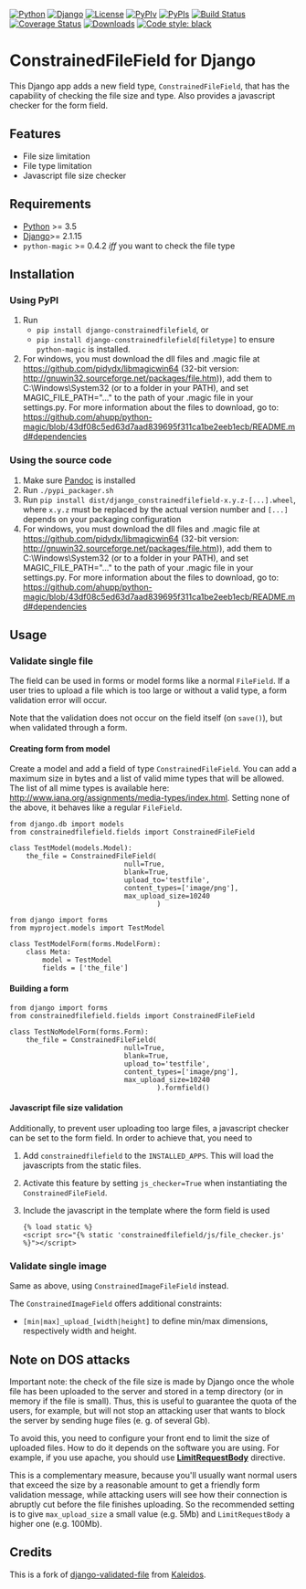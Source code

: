 [![Python](https://img.shields.io/badge/Python-3.5,3.6,3.7,3.8,3.9-blue.svg?style=flat-square)](/)
[![Django](https://img.shields.io/badge/Django-2.1,2.2,3.2,4.0-blue.svg?style=flat-square)](/)
[![License](https://img.shields.io/badge/License-BSD--3--Clause-blue.svg?style=flat-square)](/LICENSE)
[![PyPIv](https://img.shields.io/pypi/v/django-constrainedfilefield.svg?style=flat-square)](https://pypi.org/project/django-constrainedfilefield)
[![PyPIs](https://img.shields.io/pypi/status/django-constrainedfilefield.svg)](https://pypi.org/project/django-constrainedfilefield)
[![Build Status](https://travis-ci.org/mbourqui/django-constrainedfilefield.svg?branch=master)](https://travis-ci.org/mbourqui/django-constrainedfilefield)
[![Coverage Status](https://coveralls.io/repos/github/mbourqui/django-constrainedfilefield/badge.svg)](https://coveralls.io/github/mbourqui/django-constrainedfilefield)
[![Downloads](https://pepy.tech/badge/django-constrainedfilefield)](https://pepy.tech/project/django-constrainedfilefield)
<a href="https://github.com/psf/black"><img alt="Code style: black" src="https://img.shields.io/badge/code%20style-black-000000.svg"></a>

# ConstrainedFileField for Django

This Django app adds a new field type, `ConstrainedFileField`, that has the
capability of checking the file size and type. Also provides a javascript checker for the 
form field.


## Features
* File size limitation
* File type limitation
* Javascript file size checker


## Requirements
* [Python][] >= 3.5
* [Django]>= 2.1.15
* `python-magic` >= 0.4.2 *iff* you want to check the file type

## Installation

### Using PyPI
1. Run
   * `pip install django-constrainedfilefield`, or
   * `pip install django-constrainedfilefield[filetype]` to ensure `python-magic` is installed.
1. For windows, you must download the dll files and .magic file at https://github.com/pidydx/libmagicwin64 (32-bit version: http://gnuwin32.sourceforge.net/packages/file.htm)), add them to C:\\Windows\\System32 (or to a folder in your PATH), and set MAGIC_FILE_PATH="..." to the path of your .magic file in your settings.py. For more information about the files to download, go to: https://github.com/ahupp/python-magic/blob/43df08c5ed63d7aad839695f311ca1be2eeb1ecb/README.md#dependencies

### Using the source code
1. Make sure [Pandoc][] is installed
1. Run `./pypi_packager.sh`
1. Run `pip install dist/django_constrainedfilefield-x.y.z-[...].wheel`, where `x.y.z` must be replaced by the actual
   version number and `[...]` depends on your packaging configuration
1. For windows, you must download the dll files and .magic file at https://github.com/pidydx/libmagicwin64 (32-bit version: http://gnuwin32.sourceforge.net/packages/file.htm)), add them to C:\\Windows\\System32 (or to a folder in your PATH), and set MAGIC_FILE_PATH="..." to the path of your .magic file in your settings.py. For more information about the files to download, go to: https://github.com/ahupp/python-magic/blob/43df08c5ed63d7aad839695f311ca1be2eeb1ecb/README.md#dependencies

## Usage
### Validate single file
The field can be used in forms or model forms like a normal `FileField`. If a user tries to upload
a file which is too large or without a valid type, a form validation error will occur.

Note that the validation does not occur on the field itself (on `save()`), but when validated through a form.

#### Creating form from model
Create a model and add a field of type `ConstrainedFileField`. You can add a maximum size in bytes
and a list of valid mime types that will be allowed. The list of all mime types is available
here: http://www.iana.org/assignments/media-types/index.html.
Setting none of the above, it behaves like a regular `FileField`.
```
from django.db import models
from constrainedfilefield.fields import ConstrainedFileField

class TestModel(models.Model):
    the_file = ConstrainedFileField(
                            null=True,
                            blank=True,
                            upload_to='testfile',
                            content_types=['image/png'],
                            max_upload_size=10240
                                    )
```

```
from django import forms
from myproject.models import TestModel

class TestModelForm(forms.ModelForm):
    class Meta:
        model = TestModel
        fields = ['the_file']
```

#### Building a form
```
from django import forms
from constrainedfilefield.fields import ConstrainedFileField

class TestNoModelForm(forms.Form):
    the_file = ConstrainedFileField(
                            null=True,
                            blank=True,
                            upload_to='testfile',
                            content_types=['image/png'],
                            max_upload_size=10240
                                    ).formfield()
```

#### Javascript file size validation
Additionally, to prevent user uploading too large files, a javascript checker can be set to the 
form field. In order to achieve that, you need to

1. Add `constrainedfilefield` to the `INSTALLED_APPS`. This will load the
  javascripts from the static files.
1.  Activate this feature by setting `js_checker=True` when instantiating the
`ConstrainedFileField`.
1. Include the javascript in the template where the form field is used

    ```Django
    {% load static %}
    <script src="{% static 'constrainedfilefield/js/file_checker.js' %}"></script>
    ```


### Validate single image
Same as above, using `ConstrainedImageFileField` instead.

The `ConstrainedImageField` offers additional constraints:
* `[min|max]_upload_[width|height]` to define min/max dimensions, respectively width and height.


## Note on DOS attacks

Important note: the check of the file size is made by Django once the whole file has been uploaded
to the server and stored in a temp directory (or in memory if the file is small). Thus, this is
useful to guarantee the quota of the users, for example, but will not stop an attacking user that
wants to block the server by sending huge files (e. g. of several Gb).

To avoid this, you need to configure your front end to limit the size of uploaded files. How to do
it depends on the software you are using. For example, if you use apache, you should use
[**LimitRequestBody**](http://httpd.apache.org/docs/2.2/mod/core.html#limitrequestbody) directive.

This is a complementary measure, because you'll usually want normal users that exceed the size by a
reasonable amount to get a friendly form validation message, while attacking users will see how their
connection is abruptly cut before the file finishes uploading. So the recommended setting is to give
`max_upload_size` a small value (e.g. 5Mb) and `LimitRequestBody` a higher one (e.g. 100Mb).


## Credits

This is a fork of [django-validated-file](https://github.com/kaleidos/django-validated-file) from
[Kaleidos](https://github.com/kaleidos).

  [python]:     https://www.python.org/             "Python"
  [django]:     https://www.djangoproject.com/      "Django"
  [pandoc]:     http://pandoc.org/index.html        "Pandoc"